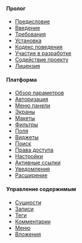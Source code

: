 <h4 class="text-orchid font-thin">Пролог</h4>
<ul class="toc-links">
    <li><a href="/ru/docs/preface">Предисловие</a></li>
    <li><a href="/ru/docs">Введение</a></li>
    <li><a href="/ru/docs/requirements">Требования</a></li>
    <li><a href="/ru/docs/installation">Установка</a></li>
    <li><a href="/ru/docs/code-of-conduct">Кодекс поведения</a></li>
    <li><a href="/ru/docs/contributors">Участие в разработке</a></li>
    <li><a href="/ru/docs/promote">Содействие проекту</a></li>
    <li><a href="/ru/docs/license">Лицензия</a></li>
</ul>


<h4 class="text-orchid font-thin">Платформа</h4>
<ul class="toc-links">
    <li><a href="/ru/docs/configuration">Обзор параметров</a></li>
    <li><a href="/ru/docs/authentication">Авторизация</a></li>
    <li><a href="/ru/docs/panel_menu">Меню панели</a></li>
    <li><a href="/ru/docs/screens">Экраны</a></li>
    <li><a href="/ru/docs/layouts">Макеты</a></li>
    <li><a href="/ru/docs/filters">Фильтры</a></li>
    <li><a href="/ru/docs/field">Поля</a></li>
    <li><a href="/ru/docs/widget">Виджеты</a></li>
    <li><a href="/ru/docs/global_search">Поиск</a></li>
    <li><a href="/ru/docs/access">Права доступа</a></li>
    <li><a href="/ru/docs/settings">Настройки</a></li>
    <li><a href="/ru/docs/active">Активные ссылки</a></li>
    <li><a href="/ru/docs/alert">Уведомления</a></li>
    <li><a href="/ru/docs/extension">Расширение</a></li>
</ul>

<h4 class="text-orchid font-thin">Управление содержимым</h4>
<ul class="toc-links">
    <li><a href="/ru/docs/entities">Сущности</a></li>
    <li><a href="/ru/docs/post">Записи</a></li>
    <li><a href="/ru/docs/tags">Теги</a></li>
    <li><a href="/ru/docs/comments" title="Работа с комментариями в ORCHID">Комментарии</a></li>
    <li><a href="/ru/docs/menu" title="Управление меню ORCHID, ссылки на меню и пользовательские настройки и параметры меню.">Меню</a></li>
    <li><a href="/ru/docs/attachments">Вложения</a></li>
</ul>

